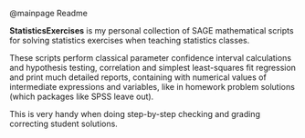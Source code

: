 @mainpage Readme

 **StatisticsExercises** is my personal collection of SAGE mathematical scripts for solving statistics exercises when teaching statistics classes.
 
 These scripts perform classical parameter confidence interval calculations and hypothesis testing, correlation and simplest least-squares fit regression and print much detailed reports, containing with numerical values of intermediate expressions and variables, like in homework problem solutions (which packages like SPSS leave out).
 
 This is very handy when doing step-by-step checking and grading correcting student solutions.